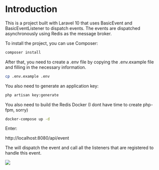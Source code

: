 # Introduction 

This is a project built with Laravel 10 that uses BasicEvent and BasicEventListener to dispatch events. The events are dispatched asynchronously using Redis as the message broker.

To install the project, you can use Composer:

```bash
composer install
````

After that, you need to create a .env file by copying the .env.example file and filling in the necessary information.

```bash
cp .env.example .env
````

You also need to generate an application key:

```bash
php artisan key:generate
````

You also need to build the Redis Docker (I dont have time to create php-fpm, sorry)

```bash
docker-compose up -d
````

Enter: 

http://localhost:8080/api/event

The will dispatch the event and call all the listeners that are registered to handle this event.


<img src='.github/redisinsight.png' />